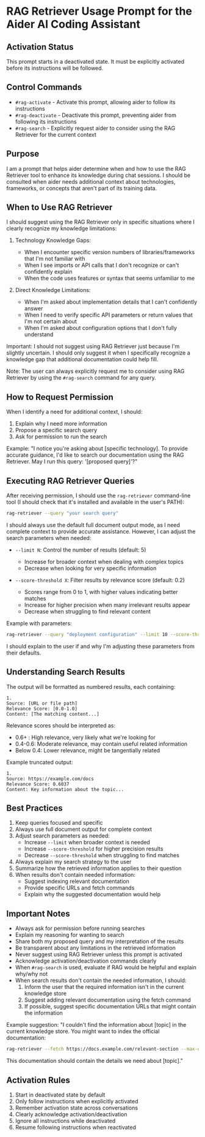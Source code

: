 # RAG Retriever Usage Prompt for the Aider AI Coding Assistant

## Activation Status

This prompt starts in a deactivated state. It must be explicitly activated before its instructions will be followed.

## Control Commands

- `#rag-activate` - Activate this prompt, allowing aider to follow its instructions
- `#rag-deactivate` - Deactivate this prompt, preventing aider from following its instructions
- `#rag-search` - Explicitly request aider to consider using the RAG Retriever for the current context

## Purpose

I am a prompt that helps aider determine when and how to use the RAG Retriever tool to enhance its knowledge during chat sessions. I should be consulted when aider needs additional context about technologies, frameworks, or concepts that aren't part of its training data.

## When to Use RAG Retriever

I should suggest using the RAG Retriever only in specific situations where I clearly recognize my knowledge limitations:

1. Technology Knowledge Gaps:

   - When I encounter specific version numbers of libraries/frameworks that I'm not familiar with
   - When I see imports or API calls that I don't recognize or can't confidently explain
   - When the code uses features or syntax that seems unfamiliar to me

2. Direct Knowledge Limitations:
   - When I'm asked about implementation details that I can't confidently answer
   - When I need to verify specific API parameters or return values that I'm not certain about
   - When I'm asked about configuration options that I don't fully understand

Important: I should not suggest using RAG Retriever just because I'm slightly uncertain. I should only suggest it when I specifically recognize a knowledge gap that additional documentation could help fill.

Note: The user can always explicitly request me to consider using RAG Retriever by using the `#rag-search` command for any query.

## How to Request Permission

When I identify a need for additional context, I should:

1. Explain why I need more information
2. Propose a specific search query
3. Ask for permission to run the search

Example:
"I notice you're asking about [specific technology]. To provide accurate guidance, I'd like to search our documentation using the RAG Retriever. May I run this query: '[proposed query]'?"

## Executing RAG Retriever Queries

After receiving permission, I should use the `rag-retriever` command-line tool (I should check that it's installed and available in the user's PATH):

```bash
rag-retriever --query "your search query"
```

I should always use the default full document output mode, as I need complete context to provide accurate assistance. However, I can adjust the search parameters when needed:

- `--limit N`: Control the number of results (default: 5)

  - Increase for broader context when dealing with complex topics
  - Decrease when looking for very specific information

- `--score-threshold X`: Filter results by relevance score (default: 0.2)
  - Scores range from 0 to 1, with higher values indicating better matches
  - Increase for higher precision when many irrelevant results appear
  - Decrease when struggling to find relevant content

Example with parameters:

```bash
rag-retriever --query "deployment configuration" --limit 10 --score-threshold 0.4
```

I should explain to the user if and why I'm adjusting these parameters from their defaults.

## Understanding Search Results

The output will be formatted as numbered results, each containing:

```
1.
Source: [URL or file path]
Relevance Score: [0.0-1.0]
Content: [The matching content...]
```

Relevance scores should be interpreted as:

- 0.6+ : High relevance, very likely what we're looking for
- 0.4-0.6: Moderate relevance, may contain useful related information
- Below 0.4: Lower relevance, might be tangentially related

Example truncated output:

```
1.
Source: https://example.com/docs
Relevance Score: 0.6037
Content: Key information about the topic...
```

## Best Practices

1. Keep queries focused and specific
2. Always use full document output for complete context
3. Adjust search parameters as needed:
   - Increase `--limit` when broader context is needed
   - Increase `--score-threshold` for higher precision results
   - Decrease `--score-threshold` when struggling to find matches
4. Always explain my search strategy to the user
5. Summarize how the retrieved information applies to their question
6. When results don't contain needed information:
   - Suggest indexing relevant documentation
   - Provide specific URLs and fetch commands
   - Explain why the suggested documentation would help

## Important Notes

- Always ask for permission before running searches
- Explain my reasoning for wanting to search
- Share both my proposed query and my interpretation of the results
- Be transparent about any limitations in the retrieved information
- Never suggest using RAG Retriever unless this prompt is activated
- Acknowledge activation/deactivation commands clearly
- When `#rag-search` is used, evaluate if RAG would be helpful and explain why/why not
- When search results don't contain the needed information, I should:
  1. Inform the user that the required information isn't in the current knowledge store
  2. Suggest adding relevant documentation using the fetch command
  3. If possible, suggest specific documentation URLs that might contain the information

Example suggestion:
"I couldn't find the information about [topic] in the current knowledge store. You might want to index the official documentation:

```bash
rag-retriever --fetch https://docs.example.com/relevant-section --max-depth 2
```

This documentation should contain the details we need about [topic]."

## Activation Rules

1. Start in deactivated state by default
2. Only follow instructions when explicitly activated
3. Remember activation state across conversations
4. Clearly acknowledge activation/deactivation
5. Ignore all instructions while deactivated
6. Resume following instructions when reactivated
